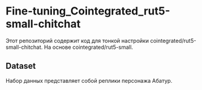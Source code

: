 # Fine-tuning_Cointegrated_rut5-small-chitchat

Этот репозиторий содержит код для тонкой настройки cointegrated/rut5-small-chitchat. На основе cointegrated/rut5-small.

## Dataset

Набор данных представляет собой реплики персонажа Абатур.
